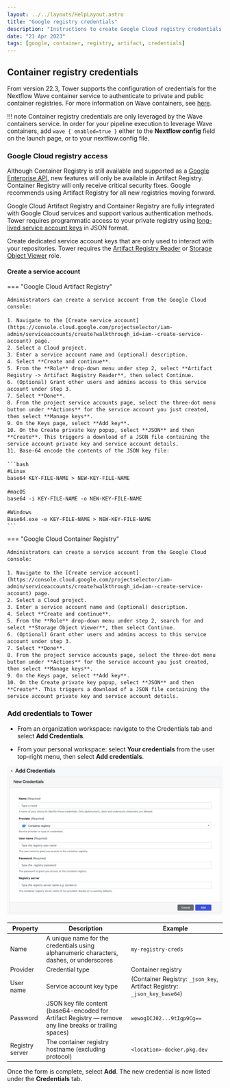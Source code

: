```yaml
---
layout: ../../layouts/HelpLayout.astro
title: "Google registry credentials"
description: "Instructions to create Google Cloud registry credentials in Nextflow Tower."
date: "21 Apr 2023"
tags: [google, container, registry, artifact, credentials]
---
```


## Container registry credentials

From version 22.3, Tower supports the configuration of credentials for the Nextflow Wave container service to authenticate to private and public container registries. For more information on Wave containers, see [here](https://www.nextflow.io/docs/latest/wave.html).

!!! note
    Container registry credentials are only leveraged by the Wave containers service. In order for your pipeline execution to leverage Wave containers, add `wave { enabled=true }` either to the **Nextflow config** field on the launch page, or to your nextflow.config file.

### Google Cloud registry access

Although Container Registry is still available and supported as a [Google Enterprise API](https://cloud.google.com/blog/topics/inside-google-cloud/new-api-stability-tenets-govern-google-enterprise-apis), new features will only be available in Artifact Registry. Container Registry will only receive critical security fixes. Google recommends using Artifact Registry for all new registries moving forward.

Google Cloud Artifact Registry and Container Registry are fully integrated with Google Cloud services and support various authentication methods. Tower requires programmatic access to your private registry using [long-lived service account keys](https://cloud.google.com/artifact-registry/docs/docker/authentication#json-key) in JSON format.

Create dedicated service account keys that are only used to interact with your repositories. Tower requires the [Artifact Registry Reader](https://cloud.google.com/artifact-registry/docs/access-control#permissions) or [Storage Object Viewer](https://cloud.google.com/container-registry/docs/access-control#permissions) role.

#### Create a service account

=== "Google Cloud Artifact Registry"

    Administrators can create a service account from the Google Cloud console:

    1. Navigate to the [Create service account](https://console.cloud.google.com/projectselector/iam-admin/serviceaccounts/create?walkthrough_id=iam--create-service-account) page.
    2. Select a Cloud project.
    3. Enter a service account name and (optional) description.
    4. Select **Create and continue**.
    5. From the **Role** drop-down menu under step 2, select **Artifact Registry -> Artifact Registry Reader**, then select Continue.
    6. (Optional) Grant other users and admins access to this service account under step 3.
    7. Select **Done**.
    8. From the project service accounts page, select the three-dot menu button under **Actions** for the service account you just created, then select **Manage keys**.
    9. On the Keys page, select **Add key**.
    10. On the Create private key popup, select **JSON** and then **Create**. This triggers a download of a JSON file containing the service account private key and service account details.
    11. Base-64 encode the contents of the JSON key file:

    ```bash
    #Linux
    base64 KEY-FILE-NAME > NEW-KEY-FILE-NAME

    #macOS
    base64 -i KEY-FILE-NAME -o NEW-KEY-FILE-NAME

    #Windows
    Base64.exe -e KEY-FILE-NAME > NEW-KEY-FILE-NAME
    ```

=== "Google Cloud Container Registry"

    Administrators can create a service account from the Google Cloud console:

    1. Navigate to the [Create service account](https://console.cloud.google.com/projectselector/iam-admin/serviceaccounts/create?walkthrough_id=iam--create-service-account) page.
    2. Select a Cloud project.
    3. Enter a service account name and (optional) description.
    4. Select **Create and continue**.
    5. From the **Role** drop-down menu under step 2, search for and select **Storage Object Viewer**, then select Continue.
    6. (Optional) Grant other users and admins access to this service account under step 3.
    7. Select **Done**.
    8. From the project service accounts page, select the three-dot menu button under **Actions** for the service account you just created, then select **Manage keys**.
    9. On the Keys page, select **Add key**.
    10. On the Create private key popup, select **JSON** and then **Create**. This triggers a download of a JSON file containing the service account private key and service account details.

### Add credentials to Tower

- From an organization workspace: navigate to the Credentials tab and select **Add Credentials**.

- From your personal workspace: select **Your credentials** from the user top-right menu, then select **Add credentials**.

![](_images/container_registry_credentials_blank.png)

| Property        | Description                                                                                              | Example                                                                  |
| --------------- | -------------------------------------------------------------------------------------------------------- | ------------------------------------------------------------------------ |
| Name            | A unique name for the credentials using alphanumeric characters, dashes, or underscores                  | `my-registry-creds`                                                      |
| Provider        | Credential type                                                                                          | Container registry                                                       |
| User name       | Service account key type                                                                                 | (Container Registry: `_json_key`, Artifact Registry: `_json_key_base64`) |
| Password        | JSON key file content (base64-encoded for Artifact Registry — remove any line breaks or trailing spaces) | `wewogICJ02...9tIgp9Cg==`                                                |
| Registry server | The container registry hostname (excluding protocol)                                                     | `<location>-docker.pkg.dev`                                              |

Once the form is complete, select **Add**. The new credential is now listed under the **Credentials** tab.
